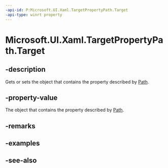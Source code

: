 ```yaml
---
-api-id: P:Microsoft.UI.Xaml.TargetPropertyPath.Target
-api-type: winrt property
---
```


<!-- Property syntax
public object Target { get;  set; }
-->

# Microsoft.UI.Xaml.TargetPropertyPath.Target

## -description
Gets or sets the object that contains the property described by [Path](targetpropertypath_path.md).

## -property-value
The object that contains the property described by [Path](targetpropertypath_path.md).

## -remarks

## -examples

## -see-also
